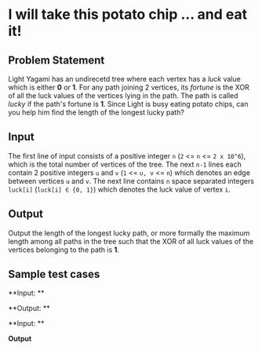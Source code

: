 # I will take this potato chip ... and eat it!
## Problem Statement
Light Yagami has an undirecetd tree where each vertex has a *luck* value which is either **0** or **1**. For any path joining 2 vertices, its *fortune* is the XOR of all the luck values of the vertices lying in the path. The path is called *lucky* if the path's fortune is **1**. Since Light is busy eating potato chips, can you help him find the length of the longest lucky path?

## Input
The first line of input consists of a positive integer `n` (`2` <= `n` <= `2 x 10^6`), which is the total number of vertices of the tree. The next `n-1` lines each contain 2 positive integers `u` and `v` (`1` <= `u, v` <= `n`) which denotes an edge between vertices `u` and `v`. The next line contains `n` space separated integers `luck[i]` (`luck[i] ∈ {0, 1}`) which denotes the luck value of vertex `i`.

## Output
Output the length of the longest lucky path, or more formally the maximum length among all paths in the tree such that the XOR of all luck values of the vertices belonging to the path is **1**.

## Sample test cases
**Input: **


**Output: **


**Input: **


**Output**
